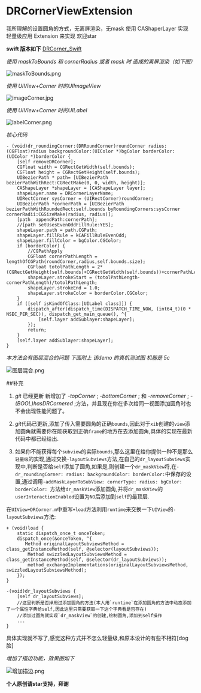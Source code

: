 # DRCornerViewExtension
我所理解的设置圆角的方式，无离屏渲染，无mask 使用 CAShaperLayer 实现 轻量级应用
Extension 来实现 欢迎star  

**swift 版本如下**
[DRCorner_Swift](https://github.com/gitKun/DRCorner_Swift)

*使用 maskToBounds 和 cornerRadius 或者 mask 时 造成的离屏渲染（如下图）*

![maskToBounds.png](https://ooo.0o0.ooo/2016/03/07/56dd3a7c15eb7.png)

*使用 UIView+Corner 时的UIImageView*

![imageCorner.jpg](https://ooo.0o0.ooo/2016/03/07/56dd3a04bdf1a.jpg)

*使用 UIView+Corner 时的UILabel*

![labelCorner.png](https://ooo.0o0.ooo/2016/03/07/56dd3b70742d2.png)


*核心代码*

```
- (void)dr_roundingCorner:(DRRoundCorner)roundCorner radius:(CGFloat)radius backgroundColor:(UIColor *)bgColor borderColor:(UIColor *)borderColor {
    [self removeDRCorner];
    CGFloat width = CGRectGetWidth(self.bounds);
    CGFloat height = CGRectGetHeight(self.bounds);
    UIBezierPath * path= [UIBezierPath bezierPathWithRect:CGRectMake(0, 0, width, height)];
    CAShapeLayer *shapeLayer = [CAShapeLayer layer];
    shapeLayer.name = DRCornerLayerName;
    UIRectCorner sysCorner = (UIRectCorner)roundCorner;
    UIBezierPath *cornerPath = [UIBezierPath bezierPathWithRoundedRect:self.bounds byRoundingCorners:sysCorner cornerRadii:CGSizeMake(radius, radius)];
    [path  appendPath:cornerPath];
    //[path setUsesEvenOddFillRule:YES];
    shapeLayer.path = path.CGPath;
    shapeLayer.fillRule = kCAFillRuleEvenOdd;
    shapeLayer.fillColor = bgColor.CGColor;
    if (borderColor) {
        //CGPathApply
        CGFloat cornerPathLength = lengthOfCGPath(roundCorner,radius,self.bounds.size);
        CGFloat totolPathLength = 2*(CGRectGetHeight(self.bounds)+CGRectGetWidth(self.bounds))+cornerPathLength;
        shapeLayer.strokeStart = (totolPathLength-cornerPathLength)/totolPathLength;
        shapeLayer.strokeEnd = 1.0;
        shapeLayer.strokeColor = borderColor.CGColor;
    }
    if ([self isKindOfClass:[UILabel class]]) {
        dispatch_after(dispatch_time(DISPATCH_TIME_NOW, (int64_t)(0 * NSEC_PER_SEC)), dispatch_get_main_queue(), ^{
            [self.layer addSublayer:shapeLayer];
        });
        return;
    }
    [self.layer addSublayer:shapeLayer];
}

```

*本方法会有图层混合的问题 下面附上 该demo 的真机测试图 机器是 5c*

![图层混合.png](https://ooo.0o0.ooo/2016/03/07/56dd780deb8b6.png)

##补充

1. *git* 已经更新 新增加了 *-topCorner* ; *-bottomCorner* ; 和 *-removeCorner* ; *-(BOOL)hasDRCornered* ;方法，并且现在你在多次给同一视图添加圆角时也不会出现性能问题了。
 
2. *git*代码已更新,添加了传入需要圆角的正确`bounds`,因此对于`xib`创建的`view`添加圆角就需要你在能获取到正确`frame`的地方在去添加圆角,具体的实现在最新代码中都已经给出.

3. 如果你不能获得每个`subview`的实际`bounds`,那么这里在给你提供一种不是那么`轻量级`的实现,通过交换`-layoutSubviews`方法,在自己的`dr_layoutSubviews`实现中,判断是否给`self`添加了圆角,如果是,则创建一个`dr_maskView`将,在`- dr_roundingCorner: radius: backgroundColor: borderColor:`中保存的设置,通过调用`-addMaskLayerToSubView: cornerType: radius: bgColor: borderColor: `方法给`dr_maskView`添加圆角,并将`dr_maskView`的`userInteractionEnabled`设置为`NO`后添加到`self`的最顶层.
  
  在`UIView+DRCorner.m`中重写`+load`方法利用`runtime`来交换一下`UIView`的`-layoutSubviews`方法:
  
  ```
  + (void)load {
      static dispatch_once_t onceToken;
      dispatch_once(&onceToken, ^{
         Method originalLayoutSubviewsMethod = class_getInstanceMethod(self, @selector(layoutSubviews));
          Method swizzledLayoutSubviewsMethod = class_getInstanceMethod(self, @selector(dr_layoutSubviews));
          method_exchangeImplementations(originalLayoutSubviewsMethod, swizzledLayoutSubviewsMethod);
      });
  }
  
  -(void)dr_layoutSubviews {
      [self dr_layoutSubviews];
      //这里判断是否掉用过添加圆角的方法(本人用`runtime`在添加圆角的方法中动态添加了一个属性字典给self,因此这里只需要获取一下这个字典看是否存在)
      //添加过圆角就实现`dr_maskView`的创建,绘制圆角,添加到self操作
      ...
  }
  ```
  
  具体实现就不写了,感觉这种方式并不怎么轻量级,和原本设计的有些不相符[dog脸]

*增加了描边功能，效果图如下*

![增加描边.png](https://ooo.0o0.ooo/2016/03/08/56ded2ae99ad8.png)


**个人原创请star支持，拜谢**
